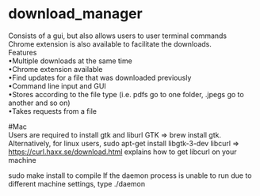 # download_manager
Consists of a gui, but also allows users to user terminal commands</br>
Chrome extension is also available to facilitate the downloads.</br>
Features <br/>
  •Multiple downloads at the same time<br/>
  •Chrome extension available</br>
  •Find updates for a file that was downloaded previously </br>
  •Command line input and GUI</br>
  •Stores according to the file type (i.e. pdfs go to one folder, .jpegs go to another and so on)</br>
  •Takes requests from a file
  
 #Mac<br/>
 Users are required to install gtk and liburl
 GTK => brew install gtk. Alternatively, for linux users, sudo apt-get install libgtk-3-dev
 libcurl => https://curl.haxx.se/download.html explains how to get libcurl on your machine
 
 sudo make install to compile
 If the daemon process is unable to run due to different machine settings, type ./daemon
